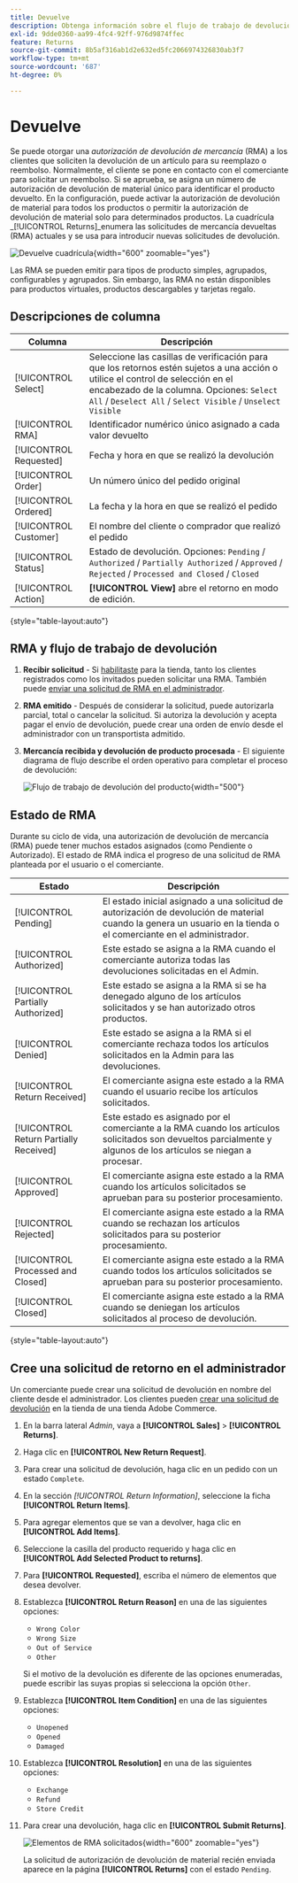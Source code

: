 ```yaml
---
title: Devuelve
description: Obtenga información sobre el flujo de trabajo de devoluciones y la emisión de una autorización de mercancía devuelta.
exl-id: 9dde0360-aa99-4fc4-92ff-976d9874ffec
feature: Returns
source-git-commit: 8b5af316ab1d2e632ed5fc2066974326830ab3f7
workflow-type: tm+mt
source-wordcount: '687'
ht-degree: 0%

---
```


# Devuelve

Se puede otorgar una _autorización de devolución de mercancía_ (RMA) a los clientes que soliciten la devolución de un artículo para su reemplazo o reembolso. Normalmente, el cliente se pone en contacto con el comerciante para solicitar un reembolso. Si se aprueba, se asigna un número de autorización de devolución de material único para identificar el producto devuelto. En la configuración, puede activar la autorización de devolución de material para todos los productos o permitir la autorización de devolución de material solo para determinados productos. La cuadrícula _[!UICONTROL Returns]_enumera las solicitudes de mercancía devueltas (RMA) actuales y se usa para introducir nuevas solicitudes de devolución.

![Devuelve cuadrícula](./assets/return.png){width="600" zoomable="yes"}

Las RMA se pueden emitir para tipos de producto simples, agrupados, configurables y agrupados. Sin embargo, las RMA no están disponibles para productos virtuales, productos descargables y tarjetas regalo.

## Descripciones de columna

| Columna | Descripción |
|--- |--- |
| [!UICONTROL Select] | Seleccione las casillas de verificación para que los retornos estén sujetos a una acción o utilice el control de selección en el encabezado de la columna. Opciones: `Select All` / `Deselect All` / `Select Visible` / `Unselect Visible` |
| [!UICONTROL RMA] | Identificador numérico único asignado a cada valor devuelto |
| [!UICONTROL Requested] | Fecha y hora en que se realizó la devolución |
| [!UICONTROL Order] | Un número único del pedido original |
| [!UICONTROL Ordered] | La fecha y la hora en que se realizó el pedido |
| [!UICONTROL Customer] | El nombre del cliente o comprador que realizó el pedido |
| [!UICONTROL Status] | Estado de devolución. Opciones: `Pending` / `Authorized` / `Partially Authorized` / `Approved` / `Rejected` / `Processed and Closed` / `Closed` |
| [!UICONTROL Action] | **[!UICONTROL View]** abre el retorno en modo de edición. |

{style="table-layout:auto"}

## RMA y flujo de trabajo de devolución

1. **Recibir solicitud** - Si [habilitaste](rma-configure.md#enable-rmas-for-your-store) para la tienda, tanto los clientes registrados como los invitados pueden solicitar una RMA. También puede [enviar una solicitud de RMA en el administrador](#create-a-return-request-in-the-admin).

2. **RMA emitido** - Después de considerar la solicitud, puede autorizarla parcial, total o cancelar la solicitud. Si autoriza la devolución y acepta pagar el envío de devolución, puede crear una orden de envío desde el administrador con un transportista admitido.

3. **Mercancía recibida y devolución de producto procesada** - El siguiente diagrama de flujo describe el orden operativo para completar el proceso de devolución:

   ![Flujo de trabajo de devolución del producto](./assets/workflow-customer-returns.png){width="500"}

## Estado de RMA

Durante su ciclo de vida, una autorización de devolución de mercancía (RMA) puede tener muchos estados asignados (como Pendiente o Autorizado). El estado de RMA indica el progreso de una solicitud de RMA planteada por el usuario o el comerciante.

| Estado | Descripción |
|--- |--- |
| [!UICONTROL Pending] | El estado inicial asignado a una solicitud de autorización de devolución de material cuando la genera un usuario en la tienda o el comerciante en el administrador. |
| [!UICONTROL Authorized] | Este estado se asigna a la RMA cuando el comerciante autoriza todas las devoluciones solicitadas en el Admin. |
| [!UICONTROL Partially Authorized] | Este estado se asigna a la RMA si se ha denegado alguno de los artículos solicitados y se han autorizado otros productos. |
| [!UICONTROL Denied] | Este estado se asigna a la RMA si el comerciante rechaza todos los artículos solicitados en la Admin para las devoluciones. |
| [!UICONTROL Return Received] | El comerciante asigna este estado a la RMA cuando el usuario recibe los artículos solicitados. |
| [!UICONTROL Return Partially Received] | Este estado es asignado por el comerciante a la RMA cuando los artículos solicitados son devueltos parcialmente y algunos de los artículos se niegan a procesar. |
| [!UICONTROL Approved] | El comerciante asigna este estado a la RMA cuando los artículos solicitados se aprueban para su posterior procesamiento. |
| [!UICONTROL Rejected] | El comerciante asigna este estado a la RMA cuando se rechazan los artículos solicitados para su posterior procesamiento. |
| [!UICONTROL Processed and Closed] | El comerciante asigna este estado a la RMA cuando todos los artículos solicitados se aprueban para su posterior procesamiento. |
| [!UICONTROL Closed] | El comerciante asigna este estado a la RMA cuando se deniegan los artículos solicitados al proceso de devolución. |

{style="table-layout:auto"}

## Cree una solicitud de retorno en el administrador

Un comerciante puede crear una solicitud de devolución en nombre del cliente desde el administrador. Los clientes pueden [crear una solicitud de devolución](rma-customer-experience.md) en la tienda de una tienda Adobe Commerce.

1. En la barra lateral _Admin_, vaya a **[!UICONTROL Sales]** > **[!UICONTROL Returns]**.

1. Haga clic en **[!UICONTROL New Return Request]**.

1. Para crear una solicitud de devolución, haga clic en un pedido con un estado `Complete`.

1. En la sección _[!UICONTROL Return Information]_, seleccione la ficha **[!UICONTROL Return Items]**.

1. Para agregar elementos que se van a devolver, haga clic en **[!UICONTROL Add Items]**.

1. Seleccione la casilla del producto requerido y haga clic en **[!UICONTROL Add Selected Product to returns]**.

1. Para **[!UICONTROL Requested]**, escriba el número de elementos que desea devolver.

1. Establezca **[!UICONTROL Return Reason]** en una de las siguientes opciones:

   - `Wrong Color`
   - `Wrong Size`
   - `Out of Service`
   - `Other`

   Si el motivo de la devolución es diferente de las opciones enumeradas, puede escribir las suyas propias si selecciona la opción `Other`.

1. Establezca **[!UICONTROL Item Condition]** en una de las siguientes opciones:

   - `Unopened`
   - `Opened`
   - `Damaged`

1. Establezca **[!UICONTROL Resolution]** en una de las siguientes opciones:

   - `Exchange`
   - `Refund`
   - `Store Credit`

1. Para crear una devolución, haga clic en **[!UICONTROL Submit Returns]**.

   ![Elementos de RMA solicitados](./assets/return-item-request.png){width="600" zoomable="yes"}

   La solicitud de autorización de devolución de material recién enviada aparece en la página **[!UICONTROL Returns]** con el estado `Pending`.
